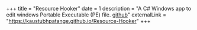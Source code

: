 +++
title = "Resource Hooker"
date = 1
description = "A C# Windows app to edit windows Portable Executable (PE) file. <a href='https://github.com/KaustubhPatange/Resource-Hooker'>github</a>"
externalLink = "https://kaustubhpatange.github.io/Resource-Hooker"
+++
